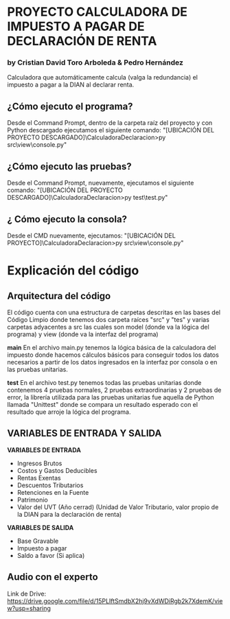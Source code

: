 # PROYECTO CALCULADORA DE IMPUESTO A PAGAR DE DECLARACIÓN DE RENTA 
### by Cristian David Toro Arboleda & Pedro Hernández

Calculadora que automáticamente calcula (valga la redundancia) el impuesto a pagar a la DIAN al declarar renta.

## ¿Cómo ejecuto el programa?

Desde el Command Prompt, dentro de la carpeta raíz del proyecto y con Python descargado ejecutamos el siguiente comando:
"[UBICACIÓN DEL PROYECTO DESCARGADO]\CalculadoraDeclaracion>py src\view\console.py"

## ¿Cómo ejecuto las pruebas?

Desde el Command Prompt, nuevamente, ejecutamos el siguiente comando:
"[UBICACIÓN DEL PROYECTO DESCARGADO]\CalculadoraDeclaracion>py test\test.py"

## ¿ Cómo ejecuto la consola?

Desde el CMD nuevamente, ejecutamos:
"[UBICACIÓN DEL PROYECTO]\CalculadoraDeclaracion>py src\view\console.py"


# Explicación del código

## Arquitectura del código

El código cuenta con una estructura de carpetas descritas en las bases del Código Limpio donde tenemos dos carpeta raíces "src" y "tes" y varias carpetas adyacentes a src las cuales son model (donde va la lógica del programa) y view (donde va la interfaz del programa)

**main**
En el archivo main.py tenemos la lógica básica de la calculadora del impuesto donde hacemos cálculos básicos para conseguir todos los datos necesarios a partir de los datos ingresados en la interfaz por consola o en las pruebas unitarias.

**test**
En el archivo test.py tenemos todas las pruebas unitarias donde contenemos 4 pruebas normales, 2 pruebas extraordinarias y 2 pruebas de error, la librería utilizada para las pruebas unitarias fue aquella de Python llamada "Unittest" donde se compara un resultado esperado con el resultado que arroje la lógica del programa.


## VARIABLES DE ENTRADA Y SALIDA

**VARIABLES DE ENTRADA**
-	Ingresos Brutos
-	Costos y Gastos Deducibles
-	Rentas Exentas
-	Descuentos Tributarios
-	Retenciones en la Fuente
-	Patrimonio
-	Valor del UVT (Año cerrad)
    (Unidad de Valor Tributario, valor propio de la DIAN para la declaración de renta)
    
  
**VARIABLES DE SALIDA**
-	Base Gravable
-	Impuesto a pagar
-	Saldo a favor (Si aplica)

## Audio con el experto
Link de Drive: https://drive.google.com/file/d/15PLIftSmdbX2hj9vXdWDiRgb2k7XdemK/view?usp=sharing
